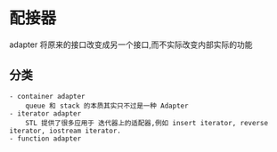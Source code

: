 # 配接器
adapter 将原来的接口改变成另一个接口,而不实际改变内部实际的功能
## 分类
    
    - container adapter
        queue 和 stack 的本质其实只不过是一种 Adapter
    - iterator adapter
        STL 提供了很多应用于 迭代器上的适配器,例如 insert iterator, reverse iterator, iostream iterator.
    - function adapter
